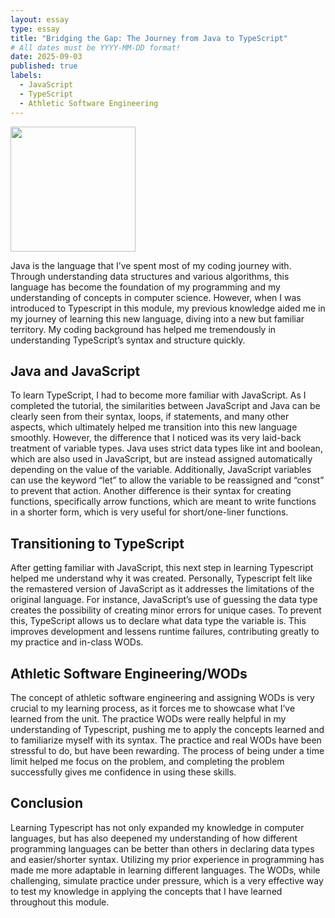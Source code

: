 ```yaml
---
layout: essay
type: essay
title: "Bridging the Gap: The Journey from Java to TypeScript"
# All dates must be YYYY-MM-DD format!
date: 2025-09-03
published: true
labels:
  - JavaScript
  - TypeScript
  - Athletic Software Engineering
---
```


<img width="200px" class="rounded float-start pe-4" src="..img/TSlogo.png">

  Java is the language that I’ve spent most of my coding journey with. Through understanding data structures and various algorithms, this language has become the foundation of my programming and my understanding of concepts in computer science. However, when I was introduced to Typescript in this module, my previous knowledge aided me in my journey of learning this new language, diving into a new but familiar territory. My coding background has helped me tremendously in understanding TypeScript’s syntax and structure quickly.

## Java and JavaScript

  To learn TypeScript, I had to become more familiar with JavaScript. As I completed the tutorial, the similarities between JavaScript and Java can be clearly seen from their syntax, loops, if statements, and many other aspects, which ultimately helped me transition into this new language smoothly. However, the difference that I noticed was its very laid-back treatment of variable types. Java uses strict data types like int and boolean, which are also used in JavaScript, but are instead assigned automatically depending on the value of the variable. Additionally, JavaScript variables can use the keyword “let” to allow the variable to be reassigned and “const” to prevent that action. Another difference is their syntax for creating functions, specifically arrow functions, which are meant to write functions in a shorter form, which is very useful for short/one-liner functions.

## Transitioning to TypeScript
  After getting familiar with JavaScript, this next step in learning Typescript helped me understand why it was created. Personally, Typescript felt like the remastered version of JavaScript as it addresses the limitations of the original language. For instance, JavaScript’s use of guessing the data type creates the possibility of creating minor errors for unique cases. To prevent this, TypeScript allows us to declare what data type the variable is. This improves development and lessens runtime failures, contributing greatly to my practice and in-class WODs.

  

## Athletic Software Engineering/WODs

  The concept of athletic software engineering and assigning WODs is very crucial to my learning process, as it forces me to showcase what I’ve learned from the unit. The practice WODs were really helpful in my understanding of Typescript, pushing me to apply the concepts learned and to familiarize myself with its syntax. The practice and real WODs have been stressful to do, but have been rewarding. The process of being under a time limit helped me focus on the problem, and completing the problem successfully gives me confidence in using these skills.		

## Conclusion

  Learning Typescript has not only expanded my knowledge in computer languages, but has also deepened my understanding of how different programming languages can be better than others in declaring data types and easier/shorter syntax. Utilizing my prior experience in programming has made me more adaptable in learning different languages. The WODs, while challenging, simulate practice under pressure, which is a very effective way to test my knowledge in applying the concepts that I have learned throughout this module.

